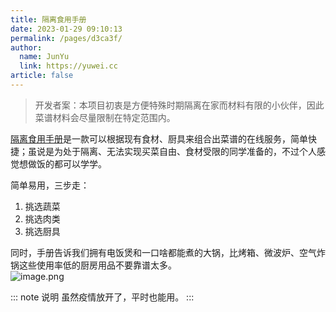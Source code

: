 ```yaml
---
title: 隔离食用手册
date: 2023-01-29 09:10:13
permalink: /pages/d3ca3f/
author: 
  name: JunYu
  link: https://yuwei.cc
article: false
---
```

> 开发者案：本项目初衷是方便特殊时期隔离在家而材料有限的小伙伴，因此菜谱材料会尽量限制在特定范围内。

[隔离食用手册](https://github.com/YunYouJun/cook)是一款可以根据现有食材、厨具来组合出菜谱的在线服务，简单快捷；虽说是为处于隔离、无法实现买菜自由、食材受限的同学准备的，不过个人感觉想做饭的都可以学学。

简单易用，三步走：

1. 挑选蔬菜
2. 挑选肉类
3. 挑选厨具

同时，手册告诉我们拥有电饭煲和一口啥都能煮的大锅，比烤箱、微波炉、空气炸锅这些使用率低的厨房用品不要靠谱太多。  
![image.png](https://f.pz.al/pzal/2023/01/29/4e360011db553.png)

::: note 说明
虽然疫情放开了，平时也能用。
:::